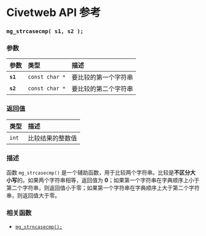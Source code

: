 # Civetweb API 参考

### `mg_strcasecmp( s1, s2 );`

### 参数

| 参数 | 类型 | 描述 |
| :--- | :--- | :--- |
|**`s1`**|`const char *`|要比较的第一个字符串|
|**`s2`**|`const char *`|要比较的第二个字符串|

### 返回值

| 类型 | 描述 |
| :--- | :--- |
|`int`|比较结果的整数值|

### 描述

函数 `mg_strcasecmp()` 是一个辅助函数，用于比较两个字符串。比较是**不区分大小写**的。如果两个字符串相等，返回值为 **0**；如果第一个字符串在字典顺序上小于第二个字符串，则返回值小于零；如果第一个字符串在字典顺序上大于第二个字符串，则返回值大于零。

### 相关函数

* [`mg_strncasecmp();`](mg_strncasecmp.md)
